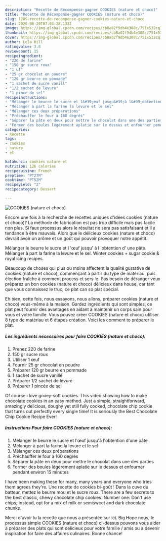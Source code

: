 ```yaml
---
description: "Recette de Récompense-gagner COOKIES (nature et choco)"
title: "Recette de Récompense-gagner COOKIES (nature et choco)"
slug: 1289-recette-de-recompense-gagner-cookies-nature-et-choco
date: 2020-08-20T07:03:28.133Z
image: https://img-global.cpcdn.com/recipes/cb8a02f9db4e308c/751x532cq70/cookies-nature-et-choco-photo-principale-de-la-recette.jpg
thumbnail: https://img-global.cpcdn.com/recipes/cb8a02f9db4e308c/751x532cq70/cookies-nature-et-choco-photo-principale-de-la-recette.jpg
cover: https://img-global.cpcdn.com/recipes/cb8a02f9db4e308c/751x532cq70/cookies-nature-et-choco-photo-principale-de-la-recette.jpg
author: Lola Hill
ratingvalue: 3.8
reviewcount: 15
recipeingredient:
- "220 de farine"
- "150 gr sucre roux"
- "1 uf"
- "25 gr chocolat en poudre"
- "120 gr beurre en pommade"
- "1 sachet de sucre vanill"
- "1/2 sachet de levure"
- "1 pince de sel"
recipeinstructions:
- "Mélanger le beurre le sucre et l&#39;œuf jusqu&#39;à l&#39;obtention d&#39;une pâte"
- "Mélanger à part la farine la levure et le sel"
- "Mélanger ces deux préparations"
- "Préchauffer le four à 160 degrés"
- "Séparer la pâte en deux pour mettre le chocolat dans une des parties"
- "Former des boules légèrement aplatie sur le dessus et enfourner pendant environ 15 minutes"
categories:
- Recette
tags:
- cookies
- nature
- et

katakunci: cookies nature et 
nutrition: 126 calories
recipecuisine: French
preptime: "PT27M"
cooktime: "PT52M"
recipeyield: "2"
recipecategory: Dessert

---
```



![COOKIES (nature et choco)](https://img-global.cpcdn.com/recipes/cb8a02f9db4e308c/751x532cq70/cookies-nature-et-choco-photo-principale-de-la-recette.jpg)

Encore une fois à la recherche de recettes uniques d'idées cookies (nature et choco)? La méthode de fabrication est pas trop difficile mais pas facile non plus. Si faux processus alors le résultat ne sera pas satisfaisant et il a tendance à être mauvais. Alors que le délicieux cookies (nature et choco) devrait avoir un arôme et un goût qui pouvoir provoquer notre appétit.

Mélanger le beurre le sucre et l &#39;œuf jusqu&#39; à l &#39;obtention d&#39; une pâte. Mélanger à part la farine la levure et le sel. Winter cookies + sugar cookie &amp; royal icing recipes.

Beaucoup de choses qui plus ou moins affectent la qualité gustative de cookies (nature et choco), commençant à partir du type de matériau, puis élection fraîche à comment process et sers le. Pas besoin de déranger veux préparez un bon cookies (nature et choco) délicieux dans house, car tant que vous connaissez le truc, ce plat can so plat spécial.


Eh bien, cette fois, nous essayons, nous allons, préparer cookies (nature et choco) vous-même à la maison. Gardez ingrédients qui sont simples, ce plat peut fournir des avantages en aidant à maintenir un corps sain pour vous et votre famille. Vous pouvez créer COOKIES (nature et choco) utiliser 8 type de matériau et 6 étapes création. Voici les comment to préparer le plat.

<!--inarticleads1-->

##### Les ingrédients nécessaires pour faire COOKIES (nature et choco):

1. Prenez 220 de farine
1.  150 gr sucre roux
1. Utiliser 1 œuf
1. Fournir 25 gr chocolat en poudre
1. Préparer 120 gr beurre en pommade
1.  1 sachet de sucre vanillé
1. Préparer 1/2 sachet de levure
1. Préparer 1 pincée de sel


Of course i love gooey-soft cookies. This video showing how to make chocolate cookies in an easy method. Just a simple, straightforward, amazingly delicious, doughy yet still fully cooked, chocolate chip cookie that turns out perfectly every single time! It is seriously the Best Chocolate Chip Cookie Recipe Ever! 

<!--inarticleads2-->

##### Instructions Pour faire COOKIES (nature et choco):

1. Mélanger le beurre le sucre et l&#39;œuf jusqu&#39;à l&#39;obtention d&#39;une pâte
1. Mélanger à part la farine la levure et le sel
1. Mélanger ces deux préparations
1. Préchauffer le four à 160 degrés
1. Séparer la pâte en deux pour mettre le chocolat dans une des parties
1. Former des boules légèrement aplatie sur le dessus et enfourner pendant environ 15 minutes


I have been making these for many, many years and everyone who tries them agrees they&#39;re. Une recette de cookies bi-goût ! Dans la cuve du batteur, mettez le beurre mou et le sucre roux. There are a few secrets to the best classic, chewy chocolate chip cookies. Number one: Don&#39;t use chips; instead, opt for a mix of milk or semisweet and dark chocolate chunks. 


Merci d'avoir lu la recette que nous a présentée sur ici. Big Hope nous, le processus simple COOKIES (nature et choco) ci-dessus pouvons vous aider à préparer des plats qui sont délicieux pour votre famille / amis ou à devenir inspiration for faire des affaires culinaires. Bonne chance!
